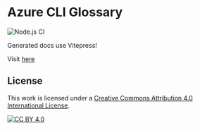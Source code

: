 # Azure CLI Glossary

![Node.js CI](https://github.com/berviantoleo/az204-azure-cli-glossary/workflows/Node.js%20CI/badge.svg)

Generated docs use Vitepress!

Visit [here](http://www.berviantoleo.my.id/az204-azure-cli-glossary/)

## License

This work is licensed under a
[Creative Commons Attribution 4.0 International License][cc-by].

[![CC BY 4.0][cc-by-image]][cc-by]

[cc-by]: http://creativecommons.org/licenses/by/4.0/
[cc-by-image]: https://i.creativecommons.org/l/by/4.0/88x31.png
